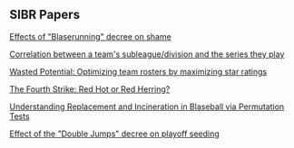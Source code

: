 ## SIBR Papers

[Effects of "Blaserunning" decree on shame](./blase-running-shame.pdf)

[Correlation between a team's subleague/division and the series they play](./schedule-balance.pdf)

[Wasted Potential: Optimizing team rosters by
maximizing star ratings](./Wasted_Potential_blaseball.pdf)

[The Fourth Strike: Red Hot or Red Herring?](./Fourth_Strike.pdf)

[Understanding Replacement and Incineration in
 Blaseball via Permutation Tests](./Incineration_Replacement_Permutation_Paper___Final_Draft.pdf)
 
 [Effect of the "Double Jumps" decree on playoff seeding](./SIBR_Double_Jump_Paper.pdf)
